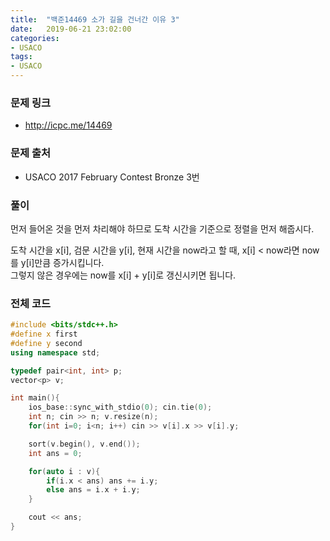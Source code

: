```yaml
---
title:  "백준14469 소가 길을 건너간 이유 3"
date:   2019-06-21 23:02:00
categories:
- USACO
tags:
- USACO
---
```


### 문제 링크
* http://icpc.me/14469

### 문제 출처
* USACO 2017 February Contest Bronze 3번

### 풀이
먼저 들어온 것을 먼저 차리해야 하므로 도착 시간을 기준으로 정렬을 먼저 해줍시다.

도착 시간을 x[i], 검문 시간을 y[i], 현재 시간을 now라고 할 때, x[i] < now라면 now를 y[i]만큼 증가시킵니다.<br>
그렇지 않은 경우에는 now를 x[i] + y[i]로 갱신시키면 됩니다.

### 전체 코드
```cpp
#include <bits/stdc++.h>
#define x first
#define y second
using namespace std;

typedef pair<int, int> p;
vector<p> v;

int main(){
	ios_base::sync_with_stdio(0); cin.tie(0);
	int n; cin >> n; v.resize(n);
	for(int i=0; i<n; i++) cin >> v[i].x >> v[i].y;

	sort(v.begin(), v.end());
	int ans = 0;

	for(auto i : v){
		if(i.x < ans) ans += i.y;
		else ans = i.x + i.y;
	}

	cout << ans;
}
```
